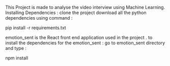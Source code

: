 This Project is made to analyse the video interview using Machine Learning.
Installing Dependencies : 
clone the project 
download all the python dependencies using command : 

pip install -r requirements.txt

emotion_sent is the React front end application used in the project .
to install the dependencies for the emotion_sent  : 
go to emotion_sent directory and type :

npm install



